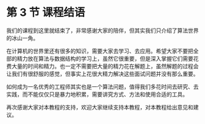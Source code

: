# 第 3 节 课程结语

我们的课程到这里就结束了，非常感谢大家的陪伴，但其实我们只介绍了算法世界的冰山一角。

在计算机的世界里还有很多的知识，需要大家去学习、去应用。希望大家不要把全部的精力放在算法与数据结构的学习上，虽然它很重要，但是深入掌握它们需要花费大量的时间和精力。也一定不需要把大量的精力花在解题上，虽然解题的过程会让我们有很舒服的感觉，但事实上花很大精力解决这些面试问题并没有那么重要。

如何成为一名优秀的工程师其实也是一个算法问题，值得我们多花时间去研究、去实践，而不能仅仅只是暴力地积累，需要讲究方式、方法和使用合适的工具。

再次感谢大家对本教程的支持，欢迎大家继续支持本教程，对本教程给出意见和建议。